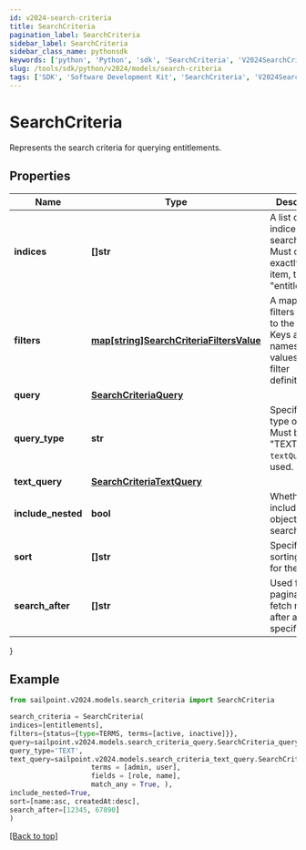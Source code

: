 ```yaml
---
id: v2024-search-criteria
title: SearchCriteria
pagination_label: SearchCriteria
sidebar_label: SearchCriteria
sidebar_class_name: pythonsdk
keywords: ['python', 'Python', 'sdk', 'SearchCriteria', 'V2024SearchCriteria'] 
slug: /tools/sdk/python/v2024/models/search-criteria
tags: ['SDK', 'Software Development Kit', 'SearchCriteria', 'V2024SearchCriteria']
---
```


# SearchCriteria

Represents the search criteria for querying entitlements.

## Properties

Name | Type | Description | Notes
------------ | ------------- | ------------- | -------------
**indices** | **[]str** | A list of indices to search within. Must contain exactly one item, typically \"entitlements\". | [required]
**filters** | [**map[string]SearchCriteriaFiltersValue**](search-criteria-filters-value) | A map of filters applied to the search. Keys are filter names, and values are filter definitions. | [optional] 
**query** | [**SearchCriteriaQuery**](search-criteria-query) |  | [optional] 
**query_type** | **str** | Specifies the type of query. Must be \"TEXT\" if `textQuery` is used. | [optional] 
**text_query** | [**SearchCriteriaTextQuery**](search-criteria-text-query) |  | [optional] 
**include_nested** | **bool** | Whether to include nested objects in the search results. | [optional] [default to False]
**sort** | **[]str** | Specifies the sorting order for the results. | [optional] 
**search_after** | **[]str** | Used for pagination to fetch results after a specific point. | [optional] 
}

## Example

```python
from sailpoint.v2024.models.search_criteria import SearchCriteria

search_criteria = SearchCriteria(
indices=[entitlements],
filters={status={type=TERMS, terms=[active, inactive]}},
query=sailpoint.v2024.models.search_criteria_query.SearchCriteria_query(),
query_type='TEXT',
text_query=sailpoint.v2024.models.search_criteria_text_query.SearchCriteria_textQuery(
                    terms = [admin, user], 
                    fields = [role, name], 
                    match_any = True, ),
include_nested=True,
sort=[name:asc, createdAt:desc],
search_after=[12345, 67890]
)

```
[[Back to top]](#) 

